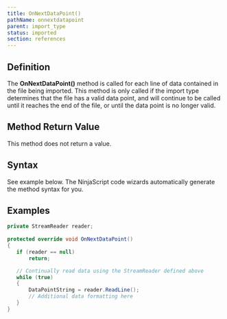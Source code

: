 ```yaml
---
title: OnNextDataPoint()
pathName: onnextdatapoint
parent: import_type
status: imported
section: references
---
```


## Definition

The **OnNextDataPoint()** method is called for each line of data contained in the file being imported. This method is only called if the import type determines that the file has a valid data point, and will continue to be called until it reaches the end of the file, or until the data point is no longer valid.

## Method Return Value

This method does not return a value.

## Syntax

See example below. The NinjaScript code wizards automatically generate the method syntax for you.

## Examples

```csharp
private StreamReader reader;
  
protected override void OnNextDataPoint()
{
   if (reader == null)
       return;

   // Continually read data using the StreamReader defined above
   while (true)
   {
       DataPointString = reader.ReadLine();
       // Additional data formatting here
   }
}
```
